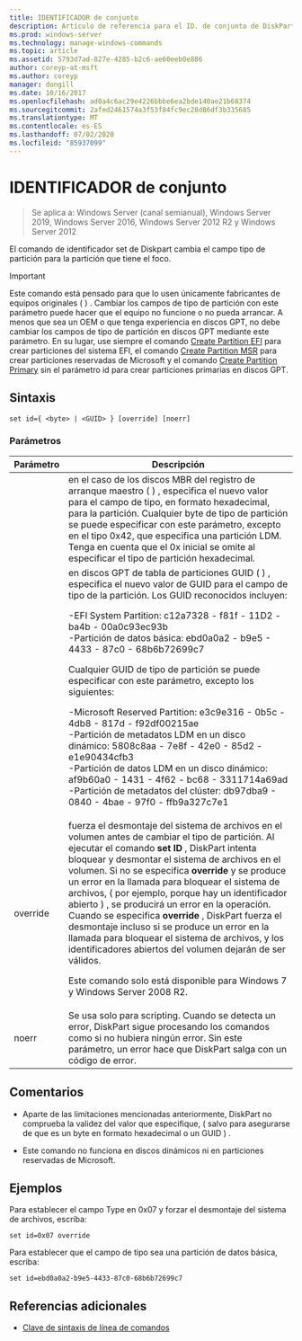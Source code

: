 ```yaml
---
title: IDENTIFICADOR de conjunto
description: Artículo de referencia para el ID. de conjunto de DiskPart, que cambia el campo tipo de partición para la partición que tiene el foco.
ms.prod: windows-server
ms.technology: manage-windows-commands
ms.topic: article
ms.assetid: 5793d7ad-827e-4285-b2c6-ae60eeb0e886
author: coreyp-at-msft
ms.author: coreyp
manager: dongill
ms.date: 10/16/2017
ms.openlocfilehash: ad0a4c6ac29e4226bbbe6ea2bde140ae21b68374
ms.sourcegitcommit: 2afed2461574a3f53f84fc9ec28d86df3b335685
ms.translationtype: MT
ms.contentlocale: es-ES
ms.lasthandoff: 07/02/2020
ms.locfileid: "85937099"
---
```

# <a name="set-id"></a>IDENTIFICADOR de conjunto

> Se aplica a: Windows Server (canal semianual), Windows Server 2019, Windows Server 2016, Windows Server 2012 R2 y Windows Server 2012

El comando de identificador set de Diskpart cambia el campo tipo de partición para la partición que tiene el foco.

> [!IMPORTANT]
> Este comando está pensado para que lo usen únicamente fabricantes de equipos originales \( \) . Cambiar los campos de tipo de partición con este parámetro puede hacer que el equipo no funcione o no pueda arrancar. A menos que sea un OEM o que tenga experiencia en discos GPT, no debe cambiar los campos de tipo de partición en discos GPT mediante este parámetro. En su lugar, use siempre el comando [Create Partition EFI](create-partition-efi.md) para crear particiones del sistema EFI, el comando [Create Partition MSR](create-partition-msr.md) para crear particiones reservadas de Microsoft y el comando [Create Partition Primary](create-partition-primary.md) sin el parámetro id para crear particiones primarias en discos GPT.



## <a name="syntax"></a>Sintaxis

```
set id={ <byte> | <GUID> } [override] [noerr]
```

### <a name="parameters"></a>Parámetros

| Parámetro |                                                                                                                                                                                                                                                                                                                                                                   Descripción                                                                                                                                                                                                                                                                                                                                                                   |
|-----------|-------------------------------------------------------------------------------------------------------------------------------------------------------------------------------------------------------------------------------------------------------------------------------------------------------------------------------------------------------------------------------------------------------------------------------------------------------------------------------------------------------------------------------------------------------------------------------------------------------------------------------------------------------------------------------------------------------------------------------------------------|
|  <byte>   |                                                                                                                                                                                                       en el caso de los discos MBR del registro de arranque maestro \( \) , especifica el nuevo valor para el campo de tipo, en formato hexadecimal, para la partición. Cualquier byte de tipo de partición se puede especificar con este parámetro, excepto en el tipo 0x42, que especifica una partición LDM. Tenga en cuenta que el 0x inicial se omite al especificar el tipo de partición hexadecimal.                                                                                                                                                                                                       |
|  <GUID>   | en discos GPT de tabla de particiones GUID \( \) , especifica el nuevo valor de GUID para el campo de tipo de la partición. Los GUID reconocidos incluyen:<p>-EFI System Partition: c12a7328 \- f81f \- 11D2 \- ba4b \- 00a0c93ec93b<br />-Partición de datos básica: ebd0a0a2 \- b9e5 \- 4433 \- 87c0 \- 68b6b72699c7<p>Cualquier GUID de tipo de partición se puede especificar con este parámetro, excepto los siguientes:<p>-Microsoft Reserved Partition: e3c9e316 \- 0b5c \- 4db8 \- 817d \- f92df00215ae<br />-Partición de metadatos LDM en un disco dinámico: 5808c8aa \- 7e8f \- 42e0 \- 85d2 \- e1e90434cfb3<br />-Partición de datos LDM en un disco dinámico: af9b60a0 \- 1431 \- 4f62 \- bc68 \- 3311714a69ad<br />-Partición de metadatos del clúster: db97dba9 \- 0840 \- 4bae \- 97f0 \- ffb9a327c7e1 |
| override  |                                                                fuerza el desmontaje del sistema de archivos en el volumen antes de cambiar el tipo de partición. Al ejecutar el comando **set ID** , DiskPart intenta bloquear y desmontar el sistema de archivos en el volumen. Si no se especifica **override** y se produce un error en la llamada para bloquear el sistema de archivos, \( por ejemplo, porque hay un identificador abierto \) , se producirá un error en la operación. Cuando se especifica **override** , DiskPart fuerza el desmontaje incluso si se produce un error en la llamada para bloquear el sistema de archivos, y los identificadores abiertos del volumen dejarán de ser válidos.<p>Este comando solo está disponible para Windows 7 y Windows Server 2008 R2.                                                                 |
|   noerr   |                                                                                                                                                                                                                                                                    Se usa solo para scripting. Cuando se detecta un error, DiskPart sigue procesando los comandos como si no hubiera ningún error. Sin este parámetro, un error hace que DiskPart salga con un código de error.                                                                                                                                                                                                                                                                    |

## <a name="remarks"></a>Comentarios

-   Aparte de las limitaciones mencionadas anteriormente, DiskPart no comprueba la validez del valor que especifique, \( salvo para asegurarse de que es un byte en formato hexadecimal o un GUID \) .

-   Este comando no funciona en discos dinámicos ni en particiones reservadas de Microsoft.

## <a name="examples"></a>Ejemplos
Para establecer el campo Type en 0x07 y forzar el desmontaje del sistema de archivos, escriba:

```
set id=0x07 override
```

Para establecer que el campo de tipo sea una partición de datos básica, escriba:

```
set id=ebd0a0a2-b9e5-4433-87c0-68b6b72699c7
```

## <a name="additional-references"></a>Referencias adicionales
- [Clave de sintaxis de línea de comandos](command-line-syntax-key.md)




